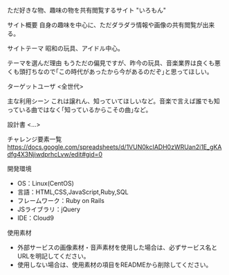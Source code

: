 ただ好きな物、趣味の物を共有閲覧するサイト "いろもん"

サイト概要
自身の趣味を中心に、ただダラダラ情報や画像の共有閲覧が出来る。

サイトテーマ
昭和の玩具、アイドル中心。

テーマを選んだ理由
もうただの偏見ですが、昨今の玩具、音楽業界は良くも悪くも頭打ちなので｢この時代があったから今があるのだぞ｣と思ってほしい。

ターゲットユーザ
<全世代>

主な利用シーン
これは譲れん、知っていてほしいなど。音楽で言えば誰でも知っている曲ではなく｢知っているからこその曲｣など。

設計書
<...>

チャレンジ要素一覧
https://docs.google.com/spreadsheets/d/1VUN0kcIADH0zWRUan2i1E_gKAdfg4X3NjiwdprhcLvw/edit#gid=0

開発環境
- OS：Linux(CentOS)
- 言語：HTML,CSS,JavaScript,Ruby,SQL
- フレームワーク：Ruby on Rails
- JSライブラリ：jQuery
- IDE：Cloud9

使用素材
- 外部サービスの画像素材・音声素材を使用した場合は、必ずサービス名とURLを明記してください。
- 使用しない場合は、使用素材の項目をREADMEから削除してください。
